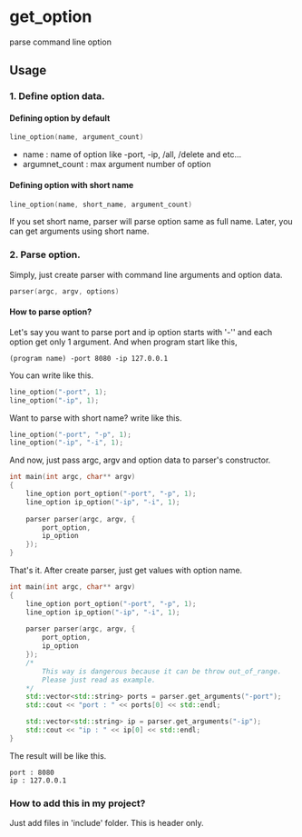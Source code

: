 # get_option
parse command line option



## Usage

### 1. Define option data.

#### Defining option by default

```c++
line_option(name, argument_count)
```

- name : name of option like -port, -ip, /all, /delete and etc...
- argumnet_count : max argument number of option

#### Defining option with short name

```c++
line_option(name, short_name, argument_count)
```

If you set short name, parser will parse option same as full name. Later, you can get arguments using short name.



### 2. Parse option.

Simply, just create parser with command line arguments and option data.

```c++
parser(argc, argv, options)
```

#### How to parse option?

Let's say you want to parse port and ip option starts with '-'' and each option get only 1 argument. And when program start like this,

```
(program name) -port 8080 -ip 127.0.0.1
```

  You can write like this.

```c++
line_option("-port", 1);
line_option("-ip", 1);
```

Want to parse with short name? write like this.

```c++
line_option("-port", "-p", 1);
line_option("-ip", "-i", 1);
```

And now,  just pass argc, argv and option data to parser's constructor.

```c++ 
int main(int argc, char** argv)
{
    line_option port_option("-port", "-p", 1);
    line_option ip_option("-ip", "-i", 1);
    
    parser parser(argc, argv, {
        port_option,
        ip_option
    });
}
```

That's it. After create parser, just get values with option name. 

```c++
int main(int argc, char** argv)
{
    line_option port_option("-port", "-p", 1);
    line_option ip_option("-ip", "-i", 1);
    
    parser parser(argc, argv, {
        port_option,
        ip_option
    });
    /*
    	This way is dangerous because it can be throw out_of_range.
    	Please just read as example.
    */
    std::vector<std::string> ports = parser.get_arguments("-port");
    std::cout << "port : " << ports[0] << std::endl;

    std::vector<std::string> ip = parser.get_arguments("-ip");
    std::cout << "ip : " << ip[0] << std::endl;
}
```

The result will be like this.

```
port : 8080
ip : 127.0.0.1
```
### How to add this in my project?
Just add files in 'include' folder. This is header only.
